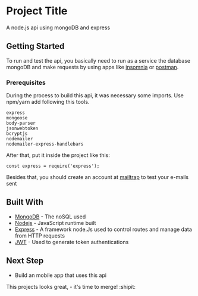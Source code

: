 # Project Title

A node.js api using mongoDB and express

## Getting Started

To run and test the api, you basically need to run as a service the database mongoDB and make requests by using apps like [insomnia](https://insomnia.rest/download/) or [postman](https://www.postman.com/downloads/).

### Prerequisites

During the process to build this api, it was necessary some imports. Use npm/yarn add following this tools.

```
express
mongoose
body-parser
jsonwebtoken
bcryptjs
nodemailer
nodemailer-express-handlebars
```
After that, put it inside the project like this: 

```
const express = require('express');

```
Besides that, you should create an account at [mailtrap](https://mailtrap.io/) to test your e-mails sent

## Built With

* [MongoDB](https://www.mongodb.com/) - The noSQL used
* [Nodejs](https://nodejs.org/en/) - JavaScript runtime built
* [Express](https://expressjs.com/pt-br/) - A framework node.Js used to control routes and manage data from HTTP requests
* [JWT](https://jwt.io/) - Used to generate token authentications


## Next Step

* Build an mobile app that uses this api


This projects looks great, - it's time to merge! :shipit:
